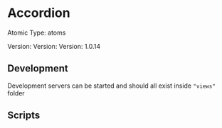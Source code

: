# Accordion

Atomic Type: atoms

Version: Version: Version: 1.0.14

## Development

Development servers can be started and should all exist inside `"views"` folder

## Scripts
